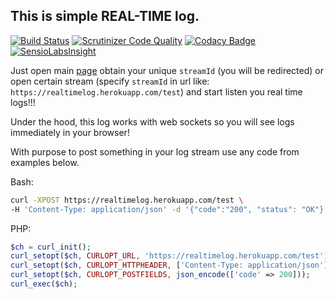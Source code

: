 This is simple REAL-TIME log.
-

[![Build Status](https://scrutinizer-ci.com/g/cn007b/log/badges/build.png?b=master)](https://scrutinizer-ci.com/g/cn007b/log/build-status/master)
[![Scrutinizer Code Quality](https://scrutinizer-ci.com/g/cn007b/log/badges/quality-score.png?b=master)](https://scrutinizer-ci.com/g/cn007b/log/?branch=master)
[![Codacy Badge](https://api.codacy.com/project/badge/Grade/1b5adb99d453499e88aa9e4b7314e979)](https://www.codacy.com/app/cn007b/log?utm_source=github.com&amp;utm_medium=referral&amp;utm_content=cn007b/log&amp;utm_campaign=Badge_Grade)
[![SensioLabsInsight](https://insight.sensiolabs.com/projects/d947a4c8-b9a3-4ab2-a81f-376dc1334bbc/mini.png)](https://insight.sensiolabs.com/projects/d947a4c8-b9a3-4ab2-a81f-376dc1334bbc)

Just open main [page](https://realtimelog.herokuapp.com)
obtain your unique `streamId` (you will be redirected)
or open certain stream (specify `streamId` in url like: `https://realtimelog.herokuapp.com/test`)
and start listen you real time logs!!!

Under the hood, this log works with web sockets so you will see logs immediately in your browser!

With purpose to post something in your log stream use any code from examples below.

Bash:

````bash
curl -XPOST https://realtimelog.herokuapp.com/test \
-H 'Content-Type: application/json' -d '{"code":"200", "status": "OK"}'
````

PHP:

````php
$ch = curl_init();
curl_setopt($ch, CURLOPT_URL, 'https://realtimelog.herokuapp.com/test');
curl_setopt($ch, CURLOPT_HTTPHEADER, ['Content-Type: application/json']);
curl_setopt($ch, CURLOPT_POSTFIELDS, json_encode(['code' => 200]));
curl_exec($ch);
````
